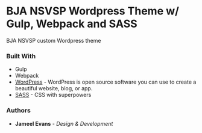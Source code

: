 # BJA NSVSP Wordpress Theme w/ Gulp, Webpack and SASS

BJA NSVSP custom Wordpress theme

### Built With

- Gulp
- Webpack
- [WordPress](https://wordpress.org/) - WordPress is open source software you can use to create a beautiful website, blog, or app.
- [SASS](https://sass-lang.com/) - CSS with superpowers

### Authors

- **Jameel Evans** - _Design & Development_
